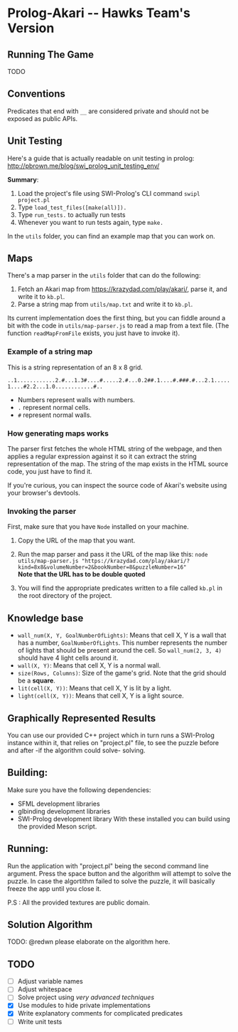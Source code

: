 # Prolog-Akari -- Hawks Team's Version

## Running The Game

TODO

## Conventions

Predicates that end with `__` are considered private and should not be exposed as public APIs.

## Unit Testing

Here's a guide that is actually readable on unit testing in prolog: http://pbrown.me/blog/swi_prolog_unit_testing_env/

**Summary**:

1. Load the project's file using SWI-Prolog's CLI command `swipl project.pl`
2. Type `load_test_files([make(all)]).`
3. Type `run_tests.` to actually run tests
4. Whenever you want to run tests again, type `make.`

In the `utils` folder, you can find an example map that you can work on.

## Maps

There's a map parser in the `utils` folder that can do the following:

1.  Fetch an Akari map from https://krazydad.com/play/akari/, parse it, and write it to `kb.pl`.
2.  Parse a string map from `utils/map.txt` and write it to `kb.pl`.

Its current implementation does the first thing, but you can fiddle around a bit with the code in `utils/map-parser.js` to read a map from a text file. (The function `readMapFromFile` exists, you just have to invoke it).

### Example of a string map

This is a string representation of an 8 x 8 grid.

`..1............2.#...1.3#....#.....2.#...0.2##.1....#.###.#...2.1.....1....#2.2...1.0............#..`

-   Numbers represent walls with numbers.
-   `.` represent normal cells.
-   `#` represent normal walls.

### How generating maps works

The parser first fetches the whole HTML string of the webpage, and then applies a regular expression against it so it can extract the string representation of the map. The string of the map exists in the HTML source code, you just have to find it.

If you're curious, you can inspect the source code of Akari's website using your browser's devtools.

### Invoking the parser

First, make sure that you have `Node` installed on your machine.

1.  Copy the URL of the map that you want.
2.  Run the map parser and pass it the URL of the map like this: `node utils/map-parser.js "https://krazydad.com/play/akari/?kind=8x8&volumeNumber=2&bookNumber=8&puzzleNumber=16"`  
    **Note that the URL has to be double quoted**

3.  You will find the appropriate predicates written to a file called `kb.pl` in the root directory of the project.

## Knowledge base

-   `wall_num(X, Y, GoalNumberOfLights)`: Means that cell X, Y is a wall that has a number, `GoalNumberOfLights`. This number represents the number of lights that should be present around the cell. So `wall_num(2, 3, 4)` should have 4 light cells around it.
-   `wall(X, Y)`: Means that cell X, Y is a normal wall.
-   `size(Rows, Columns)`: Size of the game's grid. Note that the grid should be a **square**.
-   `lit(cell(X, Y))`: Means that cell X, Y is lit by a light.
-   `light(cell(X, Y))`: Means that cell X, Y is a light source.

## Graphically Represented Results
You can use our provided C++ project which in turn runs a SWI-Prolog instance within it, that relies on "project.pl" file, to see the puzzle before and after -if the algorithm could solve- solving.
## Building:
Make sure you have the following dependencies:
- SFML development libraries
- glbinding development libraries
- SWI-Prolog development library
With these installed you can build using the provided Meson script.
## Running:
Run the application with "project.pl" being the second command line argument.
Press the space button and the algorithm will attempt to solve the puzzle.
In case the algortithm failed to solve the puzzle, it will basically freeze the app until you close it.

P.S : All the provided textures are public domain.

## Solution Algorithm

TODO: @redwn please elaborate on the algorithm here.

## TODO

-   [ ] Adjust variable names
-   [ ] Adjust whitespace
-   [ ] Solve project using _very advanced techniques_
-   [x] Use modules to hide private implementations
-   [x] Write explanatory comments for complicated predicates
-   [ ] Write unit tests
